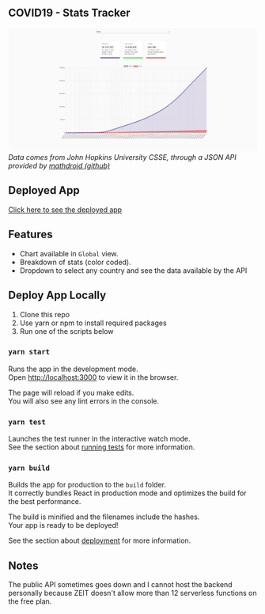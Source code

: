 ## COVID19 - Stats Tracker

![App Preview](/docs/img/app-image.png "App Preview Image")
_Data comes from John Hopkins University CSSE, through a JSON API provided by [mathdroid (github)](https://github.com/mathdroid/covid-19-api)_

## Deployed App

[Click here to see the deployed app](https://covid19-numbers.netlify.app/)

## Features

- Chart available in `Global` view.
- Breakdown of stats (color coded).
- Dropdown to select any country and see the data available by the API

## Deploy App Locally

1. Clone this repo
2. Use yarn or npm to install required packages
3. Run one of the scripts below

### `yarn start`

Runs the app in the development mode.<br />
Open [http://localhost:3000](http://localhost:3000) to view it in the browser.

The page will reload if you make edits.<br />
You will also see any lint errors in the console.

### `yarn test`

Launches the test runner in the interactive watch mode.<br />
See the section about [running tests](https://facebook.github.io/create-react-app/docs/running-tests) for more information.

### `yarn build`

Builds the app for production to the `build` folder.<br />
It correctly bundles React in production mode and optimizes the build for the best performance.

The build is minified and the filenames include the hashes.<br />
Your app is ready to be deployed!

See the section about [deployment](https://facebook.github.io/create-react-app/docs/deployment) for more information.

## Notes

The public API sometimes goes down and I cannot host the backend personally because ZEIT doesn't allow more than 12 serverless functions on the free plan.
